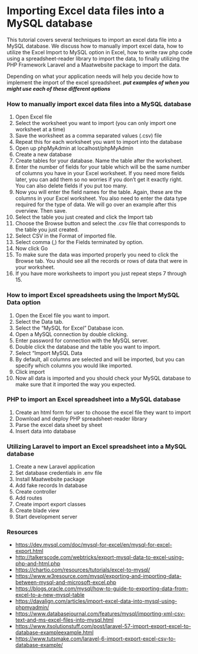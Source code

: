 # Importing Excel data files into a MySQL database

This tutorial covers several techniques to import an excel data file into a MySQL database.  We discuss how to manually import excel data, how to utilize the Excel Import to MySQL option in Excel, how to write raw php code using a spreadsheet-reader library to import the data, to finally utilizing the PHP Framework Laravel and a Maatwebsite package to import the data.

Depending on what your application needs will help you decide how to implement the import of the excel spreadsheet.  ***put examples of when you might use each of these different options***



### How to manually import excel data files into a MySQL database

1. Open Excel file
2. Select the worksheet you want to import (you can only import one worksheet at a time)
3. Save the worksheet as a comma separated values (.csv) file
4. Repeat this for each worksheet you want to import into the database
5. Open up phpMyAdmin at localhost/phpMyAdmin
6. Create a new database
7. Create tables for your database.  Name the table after the worksheet.
8. Enter the number of fields for your table which will be the same number of columns you have in your Excel worksheet.  If you need more fields later, you can add them so no worries if you don’t get it exactly right.   You can also delete fields if you put too many.
9. Now you will enter the field names for the table.  Again, these are the columns in your Excel worksheet.  You also need to enter the data type required for the type of data.  We will go over an example after this overview.  Then save.
10.	Select the table you just created and click the Import tab
11.	Choose the Browse button and select the .csv file that corresponds to the table you just created.
12.	Select CSV in the Format of imported file.
13.	Select comma (,) for the Fields terminated by option.
14.	Now click Go
15.	To make sure the data was imported properly you need to click the Browse tab.  You should see all the records or rows of data that were in your worksheet.
16.	If you have more worksheets to import you just repeat steps 7 through 15.


### How to import Excel spreadsheets using the Import MySQL Data option

1. Open the Excel file you want to import.
2. Select the Data tab.
3. Select the “MySQL for Excel” Database icon.  
4. Open a MySQL connection by double clicking.
5. Enter password for connection with the MySQL server.
6. Double click the database and the table you want to import.
7. Select “Import MySQL Data
8. By default, all columns are selected and will be imported, but you can specify which columns you would like imported.
9. Click import
10.	Now all data is imported and you should check your MySQL database to make sure that it imported the way you expected.

### PHP to import an Excel spreadsheet into a MySQL database

1. Create an html form for user to choose the excel file they want to import
2. Download and deploy PHP spreadsheet-reader library
3. Parse the excel data sheet by sheet
4. Insert data into database


### Utilizing Laravel to import an Excel spreadsheet into a MySQL database

1. Create a new Laravel application
2. Set database credentials in .env file
3. Install Maatwebsite package
4. Add fake records In database
5. Create controller
6. Add routes
7. Create import export classes
8. Create blade view
9. Start development server




### Resources
 
- <https://dev.mysql.com/doc/mysql-for-excel/en/mysql-for-excel-export.html>
- <http://talkerscode.com/webtricks/export-mysql-data-to-excel-using-php-and-html.php>
- <https://chartio.com/resources/tutorials/excel-to-mysql/>
- <https://www.w3resource.com/mysql/exporting-and-importing-data-between-mysql-and-microsoft-excel.php>
- <https://blogs.oracle.com/mysql/how-to-guide-to-exporting-data-from-excel-to-a-new-mysql-table>
- <https://davalign.com/articles/import-excel-data-into-mysql-using-phpmyadmin/>
- <https://www.databasejournal.com/features/mysql/importing-xml-csv-text-and-ms-excel-files-into-mysql.html>
- <https://www.itsolutionstuff.com/post/laravel-57-import-export-excel-to-database-exampleexample.html>
- <https://www.tutsmake.com/laravel-6-import-export-excel-csv-to-database-example/>
